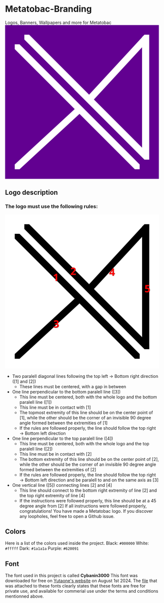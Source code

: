 # Metatobac-Branding
Logos, Banners, Wallpapers and more for Metatobac
![Basic Metatobac logo with a purple background and a white logo](/Logos/SVGs/Purple_background/logo_prlbg_white.svg)

## Logo description
### The logo must use the following rules:
![Metatobac logo with numbers showing the lines in order](/Assets/logo_tutorial.png)
+ Two paralell diagonal lines following the top left -> Bottom right direction ([1] and [2])
    - These lines must be centered, with a gap in between
+ One line perpendicular to the bottom paralell line ([3])
    - This line must be centered, both with the whole logo and the bottom paralell line ([1])
    - This line must be in contact with [1]
    - The topmost extremity of this line should be on the center point of [1], while the other should be the corner of an invisible 90 degree angle formed between the extremities of [1]
    - If the rules are followed properly, the line should follow the top right -> Bottom left direction
+ One line perpendicular to the top paralell line ([4])
    - This line must be centered, both with the whole logo and the top paralell line ([2])
    - This line must be in contact with [2]
    - The bottom extremity of this line should be on the center point of [2], while the other should be the corner of an invisible 90 degree angle formed between the extremities of [2]
    - If the rules are followed properly, the line should follow the top right -> Bottom left direction and be paralell to and on the same axis as [3]
+ One vertical line ([5]) connecting lines [2] and [4]
    - This line should connect to the bottom right extremity of line [2] and the top right extremity of line [4]
    - If the instructions were followed properly, this line should be at a 45 degree angle from [2]
If all instructions were followed properly, congratulations! You have made a Metatobac logo. If you discover any loopholes, feel free to open a Github issue.

## Colors
Here is a list of the colors used inside the project.
Black: `#000000`
White: `#fffff`
Dark: `#1a1a1a`
Purple: `#620091`

## Font
The font used in this project is called **Cybanin3000**
This font was downloaded for free on [Yutaone's website](https://yutaone.booth.pm/) on August 1st 2024.
The [file](Assets/readme_yutaone.txt) that was attached to these fonts clearly states that these fonts are free for private use, and available for commerial use under the terms and conditions mentionned above.

